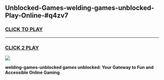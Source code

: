
## Unblocked-Games-welding-games-unblocked-Play-Online-#q4zv7
<h3>
<a href="https://premium.freeplayer.one?title=welding-games-unblocked&ref=27F">CLICK TO PLAY</a></h3>
<hr>

<h3>
<a href="https://premium.freeplayer.one?title=welding-games-unblocked&ref=27F">CLICK 2 PLAY</a>
  
</h3>

<a href="https://premium.freeplayer.one?title=welding-games-unblocked&ref=27F"><img src="https://clearcache.store/games.png"></a>


**welding-games-unblocked games unblocked: Your Gateway to Fun and Accessible Online Gaming**
